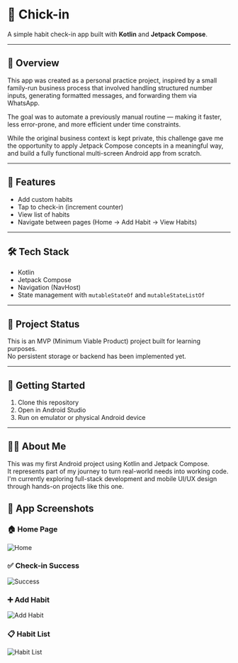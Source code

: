 # 🐥 Chick-in

A simple habit check-in app built with **Kotlin** and **Jetpack Compose**.

---

## 📱 Overview

This app was created as a personal practice project, inspired by a small family-run business process that involved handling structured number inputs, generating formatted messages, and forwarding them via WhatsApp.

The goal was to automate a previously manual routine — making it faster, less error-prone, and more efficient under time constraints.

While the original business context is kept private, this challenge gave me the opportunity to apply Jetpack Compose concepts in a meaningful way, and build a fully functional multi-screen Android app from scratch.

---

## 🔧 Features

- Add custom habits
- Tap to check-in (increment counter)
- View list of habits
- Navigate between pages (Home → Add Habit → View Habits)

---

## 🛠️ Tech Stack

- Kotlin
- Jetpack Compose
- Navigation (NavHost)
- State management with `mutableStateOf` and `mutableStateListOf`

---

## 🚧 Project Status

This is an MVP (Minimum Viable Product) project built for learning purposes.  
No persistent storage or backend has been implemented yet.

---

## 🚀 Getting Started

1. Clone this repository
2. Open in Android Studio
3. Run on emulator or physical Android device

---

## 🙋‍♀️ About Me

This was my first Android project using Kotlin and Jetpack Compose.  
It represents part of my journey to turn real-world needs into working code.  
I'm currently exploring full-stack development and mobile UI/UX design through hands-on projects like this one.


## 📱 App Screenshots

### 🏠 Home Page
![Home](screenshots/home.jpg)

### ✅ Check-in Success
![Success](screenshots/checkin_success.jpg)

### ➕ Add Habit
![Add Habit](screenshots/add_habit.jpg)

### 📋 Habit List
![Habit List](screenshots/habit_list.jpg)

